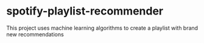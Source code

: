 # spotify-playlist-recommender
This project uses machine learning algorithms to create a playlist with brand new recommendations
